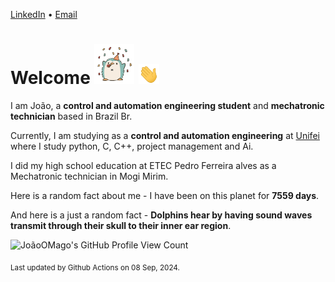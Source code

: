[LinkedIn](https://www.linkedin.com/in/joão-pedro-gozzoli-b95641301/) &bull;
[Email](joaopedrogozzoli@gmail.com)

# Welcome <img src="happy.gif" height="64px" /> <img src="wave.gif" height="32px" />

I am João, a  **control and automation engineering student** and **mechatronic technician** based in Brazil Br.

Currently, I am studying as a **control and automation engineering** at [Unifei](https://unifei.edu.br) where I study python, C, C++, project management and Ai.

I did my high school education at ETEC Pedro Ferreira alves as a Mechatronic technician in Mogi Mirim.

Here is a random fact about me - I have been on this planet for **7559 days**.

And here is a just a random fact -  **Dolphins hear by having sound waves transmit through their skull to their inner ear region**.

![JoãoOMago's GitHub Profile View Count](https://komarev.com/ghpvc/?username=JoaoOMago)

<sub>Last updated by Github Actions on 08 Sep, 2024.</sub>
